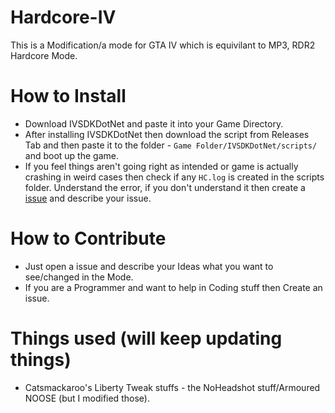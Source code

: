 # Hardcore-IV

This is a Modification/a mode for GTA IV which is equivilant to MP3, RDR2 Hardcore Mode.

# How to Install
- Download IVSDKDotNet and paste it into your Game Directory.
- After installing IVSDKDotNet then download the script from Releases Tab and then paste it to the folder - `Game Folder/IVSDKDotNet/scripts/` and boot up the game.
- If you feel things aren't going right as intended or game is actually crashing in weird cases then check if any `HC.log` is created in the scripts folder. Understand the error, if you don't understand it then create a [issue](https://github.com/Vampire-Chan/Hardcore-IV/issues) and describe your issue.

# How to Contribute
- Just open a issue and describe your Ideas what you want to see/changed in the Mode.
- If you are a Programmer and want to help in Coding stuff then Create an issue.

# Things used (will keep updating things)
- Catsmackaroo's Liberty Tweak stuffs - the NoHeadshot stuff/Armoured NOOSE (but I modified those).

